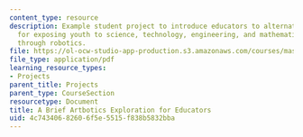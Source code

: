```yaml
---
content_type: resource
description: Example student project to introduce educators to alternative methods
  for exposing youth to science, technology, engineering, and mathematics (STEM) concepts
  through robotics.
file: https://ol-ocw-studio-app-production.s3.amazonaws.com/courses/mas-714j-technologies-for-creative-learning-fall-2009/4c74340682606f5e5515f838b5832bba_MITMAS_714JF09_proj1_brief.pdf
file_type: application/pdf
learning_resource_types:
- Projects
parent_title: Projects
parent_type: CourseSection
resourcetype: Document
title: A Brief Artbotics Exploration for Educators
uid: 4c743406-8260-6f5e-5515-f838b5832bba
---
```

